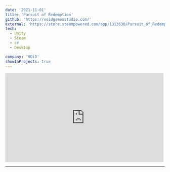 ```yaml
---
date: '2021-11-01'
title: 'Pursuit of Redemption'
github: 'https://voidgamesstudio.com/'
external: 'https://store.steampowered.com/app/1313630/Pursuit_of_Redemption/'
tech:
  - Unity
  - Steam
  - c#
  - Desktop

company: 'VOiD'
showInProjects: true
---
```


<iframe width="500" height="282" src="https://www.youtube.com/embed/phSCBhOQzfc" frameborder="0" allow=" clipboard-write; encrypted-media; gyroscope; picture-in-picture" allowfullscreen></iframe>

--- 